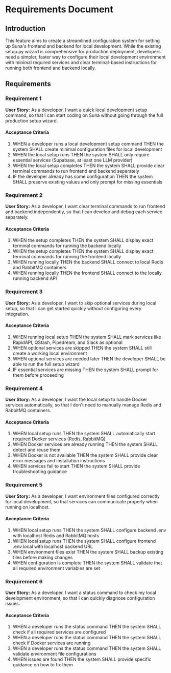 # Requirements Document

## Introduction

This feature aims to create a streamlined configuration system for setting up Suna's frontend and backend for local development. While the existing setup.py wizard is comprehensive for production deployment, developers need a simpler, faster way to configure their local development environment with minimal required services and clear terminal-based instructions for running both frontend and backend locally.

## Requirements

### Requirement 1

**User Story:** As a developer, I want a quick local development setup command, so that I can start coding on Suna without going through the full production setup wizard.

#### Acceptance Criteria

1. WHEN a developer runs a local development setup command THEN the system SHALL create minimal configuration files for local development
2. WHEN the local setup runs THEN the system SHALL only require essential services (Supabase, at least one LLM provider)
3. WHEN the local setup completes THEN the system SHALL provide clear terminal commands to run frontend and backend separately
4. IF the developer already has some configuration THEN the system SHALL preserve existing values and only prompt for missing essentials

### Requirement 2

**User Story:** As a developer, I want clear terminal commands to run frontend and backend independently, so that I can develop and debug each service separately.

#### Acceptance Criteria

1. WHEN the setup completes THEN the system SHALL display exact terminal commands for running the backend locally
2. WHEN the setup completes THEN the system SHALL display exact terminal commands for running the frontend locally
3. WHEN running locally THEN the backend SHALL connect to local Redis and RabbitMQ containers
4. WHEN running locally THEN the frontend SHALL connect to the locally running backend API

### Requirement 3

**User Story:** As a developer, I want to skip optional services during local setup, so that I can get started quickly without configuring every integration.

#### Acceptance Criteria

1. WHEN running local setup THEN the system SHALL mark services like RapidAPI, QStash, Pipedream, and Slack as optional
2. WHEN optional services are skipped THEN the system SHALL still create a working local environment
3. WHEN optional services are needed later THEN the developer SHALL be able to run the full setup wizard
4. IF essential services are missing THEN the system SHALL prompt for them before proceeding

### Requirement 4

**User Story:** As a developer, I want the local setup to handle Docker services automatically, so that I don't need to manually manage Redis and RabbitMQ containers.

#### Acceptance Criteria

1. WHEN local setup runs THEN the system SHALL automatically start required Docker services (Redis, RabbitMQ)
2. WHEN Docker services are already running THEN the system SHALL detect and reuse them
3. WHEN Docker is not available THEN the system SHALL provide clear error messages and installation instructions
4. WHEN services fail to start THEN the system SHALL provide troubleshooting guidance

### Requirement 5

**User Story:** As a developer, I want environment files configured correctly for local development, so that services can communicate properly when running on localhost.

#### Acceptance Criteria

1. WHEN local setup runs THEN the system SHALL configure backend .env with localhost Redis and RabbitMQ hosts
2. WHEN local setup runs THEN the system SHALL configure frontend .env.local with localhost backend URL
3. WHEN environment files exist THEN the system SHALL backup existing files before making changes
4. WHEN configuration is complete THEN the system SHALL validate that all required environment variables are set

### Requirement 6

**User Story:** As a developer, I want a status command to check my local development environment, so that I can quickly diagnose configuration issues.

#### Acceptance Criteria

1. WHEN a developer runs the status command THEN the system SHALL check if all required services are configured
2. WHEN a developer runs the status command THEN the system SHALL check if Docker services are running
3. WHEN a developer runs the status command THEN the system SHALL validate environment file configurations
4. WHEN issues are found THEN the system SHALL provide specific guidance on how to fix them